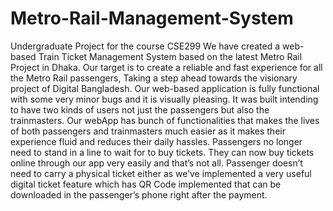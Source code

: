 # Metro-Rail-Management-System
Undergraduate Project for the course CSE299
We have created a web-based Train Ticket Management System based on the latest Metro Rail Project in Dhaka. Our target is to create a reliable and fast experience for all the Metro Rail passengers, Taking a step ahead towards the visionary project of Digital Bangladesh. Our web-based application is fully functional with some very minor bugs and it is visually pleasing. It was built intending to have two kinds of users not just the passengers but also the trainmasters. Our webApp has bunch of functionalities that makes the lives of both passengers and trainmasters much easier as it makes their experience fluid and reduces their daily hassles. Passengers no longer need to stand in a line to wait for to buy tickets. They can now buy tickets online through our app very easily and that’s not all. Passenger doesn’t need to carry a physical ticket either as we’ve implemented a very useful digital ticket feature which has QR Code implemented that can be downloaded in the passenger’s phone right after the payment.
